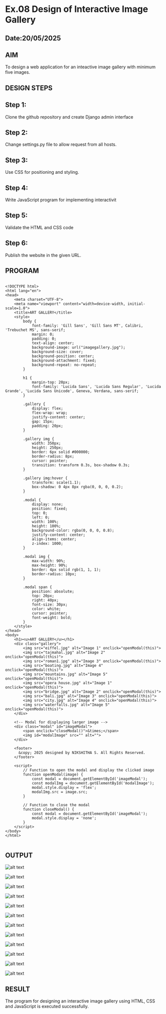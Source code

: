 # Ex.08 Design of Interactive Image Gallery
## Date:20/05/2025
## AIM
  To design a web application for an inteactive image gallery with minimum five images.

## DESIGN STEPS

## Step 1:

Clone the github repository and create Django admin interface

## Step 2:

Change settings.py file to allow request from all hosts.

## Step 3:

Use CSS for positioning and styling.

## Step 4:

Write JavaScript program for implementing interactivit

## Step 5:

Validate the HTML and CSS code

## Step 6:

Publish the website in the given URL.

## PROGRAM
```

<!DOCTYPE html>
<html lang="en">
<head>
    <meta charset="UTF-8">
    <meta name="viewport" content="width=device-width, initial-scale=1.0">
    <title>ART GALLERY</title>
    <style>
        body {
            font-family: 'Gill Sans', 'Gill Sans MT', Calibri, 'Trebuchet MS', sans-serif;
            margin: 0;
            padding: 0;
            text-align: center;
            background-image: url("imagegallery.jpg");
            background-size: cover;  
            background-position: center;
            background-attachment: fixed;   
            background-repeat: no-repeat;
        }

        h1 {
            margin-top: 20px;
            font-family: 'Lucida Sans', 'Lucida Sans Regular', 'Lucida Grande', 'Lucida Sans Unicode', Geneva, Verdana, sans-serif;
        }

        .gallery {
            display: flex;
            flex-wrap: wrap;
            justify-content: center;
            gap: 15px;
            padding: 20px;
        }

        .gallery img {
            width: 350px;
            height: 250px;
            border: 6px solid #000000;
            border-radius: 8px;
            cursor: pointer;
            transition: transform 0.3s, box-shadow 0.3s;
        }

        .gallery img:hover {
            transform: scale(1.1);
            box-shadow: 0 4px 8px rgba(0, 0, 0, 0.2);
        }

        .modal {
            display: none;
            position: fixed;
            top: 0;
            left: 0;
            width: 100%;
            height: 100%;
            background-color: rgba(0, 0, 0, 0.8);
            justify-content: center;
            align-items: center;
            z-index: 1000;
        }

        .modal img {
            max-width: 90%;
            max-height: 90%;
            border: 4px solid rgb(1, 1, 1);
            border-radius: 10px;
        }

        .modal span {
            position: absolute;
            top: 20px;
            right: 40px;
            font-size: 30px;
            color: white;
            cursor: pointer;
            font-weight: bold;
        }
    </style>
</head>
<body>
    <h1><u>ART GALLERY</u></h1>
    <div class="gallery">
        <img src="eiffel.jpg" alt="Image 1" onclick="openModal(this)">
        <img src="tajmahal.jpg" alt="Image 2" onclick="openModal(this)">
        <img src="roman1.jpg" alt="Image 3" onclick="openModal(this)">
        <img src="boating.jpg" alt="Image 4" onclick="openModal(this)">
        <img src="mountains.jpg" alt="Image 5" onclick="openModal(this)">
        <img src="opera house.jpg" alt="Image 1" onclick="openModal(this)">
        <img src="bridge.jpg" alt="Image 2" onclick="openModal(this)">
        <img src="bali.jpg" alt="Image 3" onclick="openModal(this)">
        <img src="city.jpg" alt="Image 4" onclick="openModal(this)">
        <img src="waterfalls.jpg" alt="Image 5" onclick="openModal(this)">
    </div>

    <!-- Modal for displaying larger image -->
    <div class="modal" id="imageModal">
        <span onclick="closeModal()">&times;</span>
        <img id="modalImage" src="" alt="">
    </div>

    <footer>
      &copy; 2025 designed by NIKSHITHA S. All Rights Reserved.
    </footer>

    <script>
        // Function to open the modal and display the clicked image
        function openModal(image) {
            const modal = document.getElementById('imageModal');
            const modalImg = document.getElementById('modalImage');
            modal.style.display = 'flex';
            modalImg.src = image.src;
        }

        // Function to close the modal
        function closeModal() {
            const modal = document.getElementById('imageModal');
            modal.style.display = 'none';
        }
    </script>
</body>
</html>


```


## OUTPUT

![alt text](<Screenshot 2025-05-20 233513.png>)

![alt text](<Screenshot 2025-05-20 233527.png>)

![alt text](<Screenshot 2025-05-20 232627.png>)

![alt text](<Screenshot 2025-05-20 232641.png>)

![alt text](<Screenshot 2025-05-20 233543.png>)

![alt text](<Screenshot 2025-05-20 232703.png>)

![alt text](<Screenshot 2025-05-20 232712.png>)

![alt text](<Screenshot 2025-05-20 232725.png>)

![alt text](<Screenshot 2025-05-20 232737.png>)

![alt text](<Screenshot 2025-05-20 232748.png>)

![alt text](<Screenshot 2025-05-20 232758.png>)

![alt text](<Screenshot 2025-05-20 232807.png>)

## RESULT
  The program for designing an interactive image gallery using HTML, CSS and JavaScript is executed successfully.
